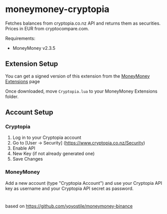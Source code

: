 # moneymoney-cryptopia

Fetches balances from cryptopia.co.nz API and returns them as securities. 
Prices in EUR from cryptocompare.com.

Requirements:
* MoneyMoney v2.3.5

## Extension Setup

You can get a signed version of this extension from the [MoneyMoney Extensions](https://moneymoney-app.com/extensions/) page

Once downloaded, move `Cryptopia.lua` to your MoneyMoney Extensions folder.

## Account Setup

### Cryptopia

1. Log in to your Cryptopia account
2. Go to [User -> Security] (https://www.cryptopia.co.nz/Security)
3. Enable API 
3. New Key (if not already generated one)
4. Save Changes 

### MoneyMoney

Add a new account (type "Cryptopia Account") and use your Cryptopia API key as username and your Cryptopia API secret as password.

#

based on 
https://github.com/yoyostile/moneymoney-binance
